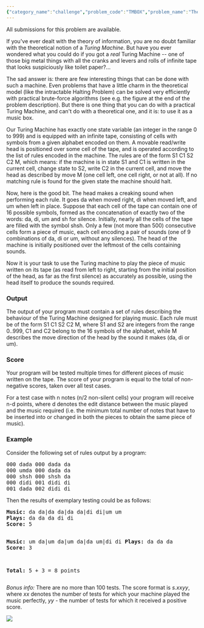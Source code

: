 ```yaml
---
{"category_name":"challenge","problem_code":"TMBOX","problem_name":"The Turing Music Box","languages_supported":{"0":"C","1":"CPP14","2":"JAVA","3":"PYTH","4":"PYTH 3.5","5":"CS2","6":"PAS fpc","7":"PAS gpc","8":"RUBY","9":"PHP","10":"GO","11":"NODEJS","12":"HASK","13":"SCALA","14":"D","15":"PERL","16":"FORT","17":"WSPC","18":"ADA","19":"CAML","20":"ICK","21":"BF","22":"ASM","23":"CLPS","24":"PRLG","25":"ICON","26":"SCM qobi","27":"PIKE","28":"ST","29":"NICE","30":"LUA","31":"BASH","32":"NEM","33":"LISP sbcl","34":"LISP clisp","35":"SCM guile","36":"JS","37":"ERL","38":"TCL","39":"TEXT","40":"CLOJ","41":"FS"},"max_timelimit":17,"source_sizelimit":50000,"problem_author":"admin","problem_tester":null,"date_added":"1-12-2008","tags":{"0":"admin"},"time":{"view_start_date":1232506141,"submit_start_date":1232506141,"visible_start_date":1232506141,"end_date":1735669800},"is_direct_submittable":false,"layout":"problem"}
---
```

<span class="solution-visible-txt">All submissions for this problem are available.</span><p>If you've ever dealt with the theory of information, you are no doubt familiar with the theoretical notion of a <i>Turing Machine</i>. But have you ever wondered what you could do if you got a <i>real</i> Turing Machine -- one of those big metal things with all the cranks and levers and rolls of infinite tape that looks suspiciously like toilet paper?...
</p><p>
The sad answer is: there are few interesting things that can be done with such a machine. Even problems that have a little charm in the theoretical model (like the intractable Halting Problem) can be solved very efficiently with practical brute-force algorithms (see e.g. the figure at the end of the problem description). But there is one thing that you can do with a practical Turing Machine, and can't do with a theoretical one, and it is: to use it as a music box.</p><p>Our Turing Machine has exactly one state variable (an integer in the range 0 to 999) and is equipped with an infinite tape, consisting of cells with symbols from a given alphabet encoded on them. A movable read/write head is positioned over some cell of the tape, and is operated according to the list of rules encoded in the machine. The rules are of the form S1 C1 S2 C2 M, which means: if the machine is in state S1 and C1 is written in the current cell, change state to S2, write C2 in the current cell, and move the head as described by move M (one cell left, one cell right, or not at all). If no matching rule is found for the given state the machine should halt.</p><p>
Now, here is the good bit. The head makes a creaking sound when performing each rule. It goes da when moved right, di when moved left, and um when left in place. Suppose that each cell of the tape can contain one of 16 possible symbols, formed as the concatenation of exactly two of the words: da, di, um and sh for silence. Initially, nearly all the cells of the tape are filled with the symbol shsh. Only a few (not more than 500) consecutive cells form a piece of music, each cell encoding a pair of sounds (one of 9 combinations of da, di or um, without any silences). The head of the machine is initially positioned over the leftmost of the cells containing sounds.</p><p>
Now it is your task to use the Turing machine to play the piece of music written on its tape (as read from left to right, starting from the initial position of the head, as far as the first silence) as accurately as possible, using the head itself to produce the sounds required.</p><p>

<h3>Output</h3>
</p><p>The output of your program must contain a set of rules describing the behaviour of the Turing Machine designed for playing music. Each rule must be of the form S1 C1 S2 C2 M, where S1 and S2 are integers from the range 0..999, C1 and C2 belong to the 16 symbols of the alphabet, while M describes the move direction of the head by the sound it makes (da, di or um).

<h3>Score</h3>
</p><p>
Your program will be tested multiple times for different pieces of music written on the tape. The score of your program is equal to the total of non-negative scores, taken over all test cases.
</p><p>
For a test case with n notes (n/2 non-silent cells) your program will receive n-d points, where d denotes the edit distance between the music played and the music required (i.e. the minimum total number of notes that have to be inserted into or changed in both the pieces to obtain the same piece of music).

<h3>Example</h3>
</p><p>
Consider the following set of rules output by a program:
<pre>
000 dada 000 dada da
000 umda 000 dada da
000 shsh 000 shsh da
000 didi 001 didi di
001 dada 002 didi di
</pre>
</p><p>
Then the results of exemplary testing could be as follows:
<pre>
<b>Music:</b> da da|da da|da da|di di|um um
<b>Plays:</b> da da da di di
<b>Score:</b> 5

<b>Music:</b> um da|um da|um da|da um|di di
<b>Plays:</b> da da da
<b>Score:</b> 3

<b>Total:</b> 5 + 3 = 8 points
</pre>

</p><p><i>Bonus info:</i> There are no more than 100 tests. The score format is <i>s.xxyy</i>, where <i>xx</i> denotes the number of tests for which your machine played the music perfectly, <i>yy</i> - the number of tests for which it received a positive score.
</p><p>
<img src="http://www.codechef.com/download/adrian_halting.png" img /></p>